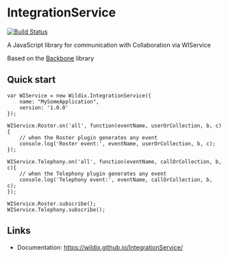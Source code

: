 # IntegrationService

[![Build Status](https://travis-ci.org/Wildix/IntegrationService.svg?branch=master)](https://travis-ci.org/Wildix/IntegrationService)

A JavaScript library for communication with Collaboration via WIService

Based on the [Backbone](http://backbonejs.org/) library

Quick start
------------
    var WIService = new Wildix.IntegrationService({
        name: "MySomeApplication",
        version: '1.0.0'
    });

    WIService.Roster.on('all', function(eventName, userOrCollection, b, c){
        // when the Roster plugin generates any event
        console.log('Roster event:', eventName, userOrCollection, b, c);
    });

    WIService.Telephony.on('all', function(eventName, callOrCollection, b, c){
        // when the Telephony plugin generates any event
        console.log('Telephony event:', eventName, callOrCollection, b, c);
    });

    WIService.Roster.subscribe();
    WIService.Telephony.subscribe();

Links
-----

- Documentation: https://wildix.github.io/IntegrationService/

